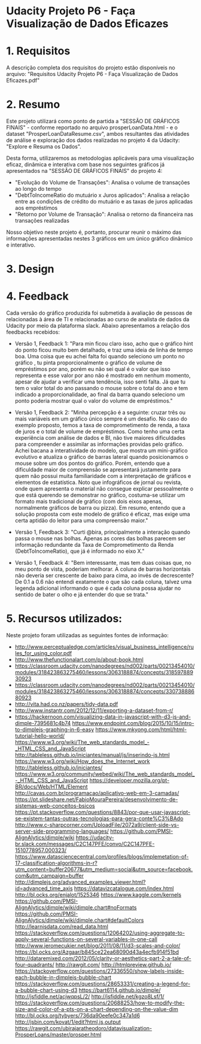 # Udacity Projeto P6 - Faça Visualização de Dados Eficazes

# 1. Requisitos
A descrição completa dos requisitos do projeto estão disponíveis no arquivo: "Requisitos Udacity Projeto P6 - Faça Visualização de Dados Eficazes.pdf"

# 2. Resumo
Este projeto utilizará como ponto de partida a "SESSÃO DE GRÁFICOS FINAIS" - conforme reportado no arquivo prosperLoanData.html - e o dataset "ProsperLoanDataResume.csv", ambos resultantes das atividades de análise e exploração dos dados realizadas no projeto 4 da Udacity: "Explore e Resuma os Dados". 

Desta forma, utilizaremos as metodologias aplicáveis para uma visualização eficaz, dinâmica e interativa com base nos seguintes gráficos já apresentados na "SESSÃO DE GRÁFICOS FINAIS" do projeto 4:
- "Evolução do Volume de Transações": Analisa o volume de transações ao longo do tempo
- "DebtToIncomeRatio do mutuário x Juros aplicados": Analisa a relação entre as condições de crédito do mutuário e as taxas de juros aplicadas aos empréstimos
- "Retorno por Volume de Transação": Analisa o retorno da financeira nas transações realizadas

Nosso objetivo neste projeto é, portanto, procurar reunir o máximo das informações apresentadas nestes 3 gráficos em um único gráfico dinâmico e interativo.

# 3. Design



# 4. Feedback
Cada versão do gráfico produzida foi submetida à avaliação de pessoas de relacionadas à área de TI e relacionadas ao curso de analista de dados da Udacity por meio da plataforma slack. Abaixo apresentamos a relação dos feedbacks recebidos:

- Versão 1, Feedback 1: "Para min ficou claro isso, acho que o gráfico hint do ponto ficou muito bem detalhado, e traz uma ideia de linha de tempo boa. Uma coisa que eu achei falta foi quando seleciono um ponto no gráfico , tu pinta proporcionalmente o gráfico de volume de empréstimos por ano, porém eu não sei qual é o valor que isso representa e esse valor por ano não é mostrado em nenhum momento, apesar de ajudar a verificar uma tendência, isso senti falta. Já que tu tem o valor total do ano passando o mouse sobre o total do ano e tem indicado a proporcionalidade, ao final da barra quando seleciono um ponto poderia mostrar qual o valor do volume de empréstimos."

- Versão 1, Feedback 2: "Minha percepção é a seguinte: cruzar três ou mais variáveis em um gráfico único sempre é um desafio. No caso do exemplo proposto, temos a taxa de comprometimento de renda, a taxa de juros e o total de volume de empréstimos. Como tenho uma certa experiência com análise de dados e BI, não tive maiores dificuldades para compreender e assimilar as informações providas pelo gráfico. Achei bacana a interatividade do modelo, que mostra um mini-gráfico evolutivo e atualiza o gráfico de barras lateral quando posicionamos o mouse sobre um dos pontos do gráfico. Porém, entendo que a dificuldade maior de compreensão se apresentará justamente para quem não possui muita familiaridade com a interpretação de gráficos e elementos de estatística. Noto que infográficos de jornal ou revista, onde quem apresenta o material não consegue explicar pessoalmente o que está querendo se demonstrar no gráfico, costuma-se utilizar um formato mais tradicional de gráfico (com dois eixos apenas, normalmente gráficos de barra ou pizza). Em resumo, entendo que a solução proposta com este modelo de gráfico é eficaz, mas exige uma certa aptidão do leitor para uma compreensão maior."

- Versão 1, Feedback 3: "Curti @bira, principalmente a interação quando passa o mouse nas bolhas. Apenas as cores das bolhas parecem ser informação redundante da Taxa de Comprometimento da Renda (DebtToIncomeRatio), que já é informado no eixo X."

- Versão 1, Feedback 4: "Bem interessante, mas tem duas coisas que, no meu ponto de vista, poderiam melhorar. A coluna de barras horizontais não deveria ser crescente de baixo para cima, ao invés de decrescente? De 0.1 a 0.6 não entendi exatamente o que são cada coluna, talvez uma legenda adicional informando o que é cada coluna possa ajudar no sentido de bater o olho e já entender do que se trata."


# 5. Recursos utilizados:
Neste projeto foram utilizadas as seguintes fontes de informação:

- http://www.perceptualedge.com/articles/visual_business_intelligence/rules_for_using_color.pdf
- http://www.thefunctionalart.com/p/about-book.html
- https://classroom.udacity.com/nanodegrees/nd002/parts/00213454010/modules/318423863275460/lessons/3063188874/concepts/31859788930923
- https://classroom.udacity.com/nanodegrees/nd002/parts/00213454010/modules/318423863275460/lessons/3063188874/concepts/33073888680923
- http://vita.had.co.nz/papers/tidy-data.pdf
- http://www.instantr.com/2012/12/11/exporting-a-dataset-from-r/
- https://hackernoon.com/visualizing-data-in-javascript-with-d3-js-and-dimple-7395681c4b74
https://www.endpoint.com/blog/2015/10/15/intro-to-dimplejs-graphing-in-6-easy
https://www.mkyong.com/html/html-tutorial-hello-world/
https://www.w3.org/wiki/The_web_standards_model_-_HTML_CSS_and_JavaScript
http://tableless.github.io/iniciantes/manual/js/inserindo-js.html
https://www.w3.org/wiki/How_does_the_Internet_work
http://tableless.github.io/iniciantes/
https://www.w3.org/community/webed/wiki/The_web_standards_model_-_HTML_CSS_and_JavaScript
https://developer.mozilla.org/pt-BR/docs/Web/HTML/Element
http://cavas.com.br/programacao/aplicativo-web-em-3-camadas/
https://pt.slideshare.net/FabioMouraPereira/desenvolvimento-de-sistemas-web-conceitos-bsicos
https://pt.stackoverflow.com/questions/8843/por-que-usar-javascript-se-existem-tantas-outras-tecnologias-para-gera-conte%C3%BAdo
http://www.c-sharpcorner.com/UploadFile/2072a9/client-side-vs-server-side-programming-languages/
https://github.com/PMSI-AlignAlytics/dimple/wiki
https://udacity-br.slack.com/messages/C2C147PFE/convo/C2C147PFE-1510778957.000323/
https://www.datasciencecentral.com/profiles/blogs/implemetation-of-17-classification-algorithms-in-r?utm_content=buffer20677&utm_medium=social&utm_source=facebook.com&utm_campaign=buffer
http://dimplejs.org/advanced_examples_viewer.html?id=advanced_time_axis
https://datavizcatalogue.com/index.html
http://bl.ocks.org/enjalot/1525346
https://www.kaggle.com/kernels
https://github.com/PMSI-AlignAlytics/dimple/wiki/dimple.chart#noFormats
https://github.com/PMSI-AlignAlytics/dimple/wiki/dimple.chart#defaultColors
http://learnjsdata.com/read_data.html
https://stackoverflow.com/questions/12064202/using-aggregate-to-apply-several-functions-on-several-variables-in-one-call
http://www.jeromecukier.net/blog/2011/08/11/d3-scales-and-color/
https://bl.ocks.org/Azgaar/b845ce22ea68090d43a4ecfb914f51bd
http://dataremixed.com/2012/05/clarity-or-aesthetics-part-2-a-tale-of-four-quadrants/
http://rawgit.com/
http://htmlpreview.github.io/
https://stackoverflow.com/questions/27336550/show-labels-inside-each-bubble-in-dimplejs-bubble-chart
https://stackoverflow.com/questions/28653331/creating-a-legend-for-a-bubble-chart-using-d3
https://bart6114.github.io/dimple/
http://jsfiddle.net/acjwqpsL/2/
http://jsfiddle.net/kgzo8Lsf/1/
https://stackoverflow.com/questions/20688253/how-to-modify-the-size-and-color-of-a-pts-on-a-chart-depending-on-the-value-dim
http://bl.ocks.org/tybyers/736da90eefe0c347a1d6
http://jsbin.com/kovat/1/edit?html,js,output
https://rawgit.com/ubirajaratheodoro/datavisualization-ProsperLoans/master/prosper.html
